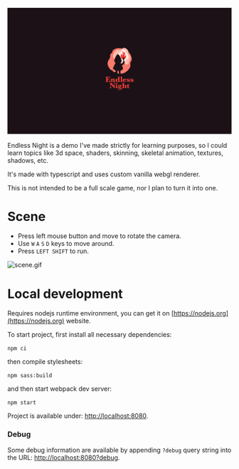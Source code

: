 ![header.gif](header.gif)

Endless Night is a demo I've made strictly for learning purposes,
so I could learn topics like 3d space, shaders, skinning, skeletal animation, textures, shadows, etc.

It's made with typescript and uses custom vanilla webgl renderer.

This is not intended to be a full scale game, nor I plan to turn it into one.

# Scene
- Press left mouse button and move to rotate the camera.
- Use `W` `A` `S` `D` keys to move around.
- Press `LEFT SHIFT` to run.

![scene.gif](scene.gif)

# Local development
Requires nodejs runtime environment, you can get it on [https://nodejs.org](https://nodejs.org) website.

To start project, first install all necessary dependencies:
```shell
npm ci
```

then compile stylesheets: 
```shell
npm sass:build
```

and then start webpack dev server:
```shell
npm start
```

Project is available under: [http://localhost:8080](http://localhost:8080).

### Debug
Some debug information are available by appending `?debug` query string into the URL: [http://localhost:8080?debug](http://localhost:8080?debug).
